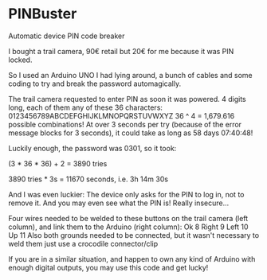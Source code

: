 # PINBuster
Automatic device PIN code breaker

I bought a trail camera, 90€ retail but 20€ for me because it was PIN locked.

So I used an Arduino UNO I had lying around, a bunch of cables and some coding to try and break the password automagically.

The trail camera requested to enter PIN as soon it was powered. 4 digits long, each of them any of these 36 characters:
0123456789ABCDEFGHIJKLMNOPQRSTUVWXYZ
36 ^ 4 = 1,679.616 possible combinations!
At over 3 seconds per try (because of the error message blocks for 3 seconds), it could take as long as 58 days 07:40:48!

Luckily enough, the password was 0301, so it took:

(3 * 36 * 36) + 2 = 3890 tries

3890 tries * 3s = 11670 seconds, i.e. 3h 14m 30s

And I was even luckier: The device only asks for the PIN to log in, not to remove it. And you may even see what the PIN is! Really insecure...

Four wires needed to be welded to these buttons on the trail camera (left column), and link them to the Arduino (right column):
Ok                8
Right             9
Left             10
Up               11
Also both grounds needed to be connected, but it wasn't necessary to weld them just use a crocodile connector/clip

If you are in a similar situation, and happen to own any kind of Arduino with enough digital outputs, you may use this code and get lucky!
